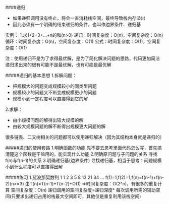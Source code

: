####递归

* 如果递归调用没有终止，将会一直消耗栈空间，最终导致栈内存溢出
* 因此必须有一个明确的结束递归的条件，也叫作边界条件、递归基

实例：
1.求1+2+3+...+n的和(n>0)
递归：时间复杂度：O(n)，空间复杂度：O(n)
循环：时间复杂度：O(n)，空间复杂度：O(1)
公式：时间复杂度：O(1)，空间复杂度：O(1)

注：使用递归不是为了求得最优解，是为了简化解决问题的思路，代码更加简洁
递归求出来的很有可能不是最优解，也有可能是最优解

#####递归的基本思想
1.拆解问题：
* 把规模大的问题变成规模较小的同类型问题
* 规模较小的问题又不断变成规模更小的问题
* 规模小到一定程度可以直接得到它的解

2.求解：
* 由小规模问题的解得出较大规模的解
* 由较大规模问题的解不断得出规模更大问题的解

很多链表、二叉树相关的问题都可以使用递归解决（因为其结构本身就是递归的）


#####递归的使用套路
1.明确函数的功能
  先不要去思考里面代码怎么写，首先搞清楚这个函数是干嘛用的，能实现什么功能
2.明确原问题与子问题的关系
  寻找f(n)与f(n-1)的关系
3.明确递归基(边界条件)
  寻找递归基，相当于思考：问题规模小到什么程度可以直接得出解
  
  
#####练习
1.斐波那契数列
1 1 2 3 5 8 13 21 34 ...
f(1)=1,f(2)=1,f(n)=f(n-1)+f(n-2)(n>=3)
由T(n)=T(n-1)+T(n-2)+O(1) =>时间复杂度：O(2^n)，有很多的重复计算
空间复杂度：O(n)
递归调用的空间复杂度=递归深度* 每次调用所需的辅助空间(只要求出递归占用的栈最大空间即可，其他仅是重复利用该栈空间)






 





